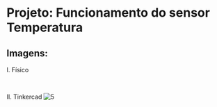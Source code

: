# Projeto: Funcionamento do sensor Temperatura

## Imagens:
I. Físico

&nbsp;

II. Tinkercad
![5](https://user-images.githubusercontent.com/54013675/217380747-d1aad334-3af9-4b69-992b-cec0d0d36ead.png)
